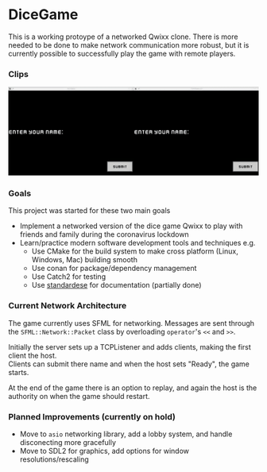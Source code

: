# DiceGame

This is a working protoype of a networked Qwixx clone.  There is more needed to be done to make
network communication more robust, but it is 
currently possible to successfully play the game with remote players.

### Clips
![](clips/demo1.gif)

### Goals
This project was started for these two main goals

- Implement a networked version of the dice game Qwixx to play
with friends and family during the coronavirus lockdown
- Learn/practice modern software development tools and techniques e.g.
  * Use CMake for the build system to make cross platform (Linux, Windows, Mac) building smooth
  * Use conan for package/dependency management
  * Use Catch2 for testing 
  * Use [standardese](https://github.com/standardese/standardese) for documentation (partially done)

### Current Network Architecture
The game currently uses SFML for networking.  Messages are sent through the `SFML::Network::Packet` class
by overloading `operator`'s `<<` and `>>`. 

Initially the server
sets up a TCPListener and adds clients, making the first client the host.  
Clients can submit there name and when the host sets "Ready", the game starts.

At the end of the game there is an option to replay, and again the host is the 
authority on when the game should restart.

### Planned Improvements (currently on hold)
- Move to `asio` networking library, add a lobby system, and handle disconecting more gracefully
- Move to SDL2 for graphics, add options for window resolutions/rescaling

